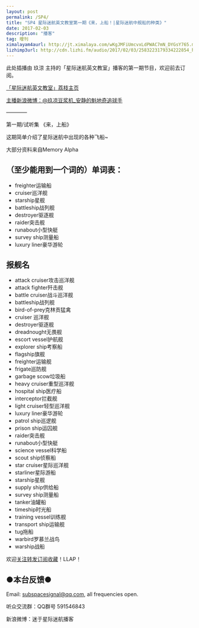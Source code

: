 ```yaml
---
layout: post
permalink: /SP4/
title: "SP4 星际迷航英文教室第一期《来，上船！|星际迷航中舰船的种类》"
date: 2017-02-03
description: "播客"
tag: 增刊
ximalayam4aurl: http://jt.ximalaya.com/wKgJMFiUmcvxLdPWAC7mN_DYGsY765.m4a?channel=rss&album_id=3135361&track_id=29830803&uid=6418191&jt=http://audio.xmcdn.com/group24/M05/52/8F/wKgJMFiUmcvxLdPWAC7mN_DYGsY765.m4a
lizhimp3url: http://cdn.lizhi.fm/audio/2017/02/03/2583223179334222854_hd.mp3
---   
```


此处插播由 玖涼 主持的「星际迷航英文教室」播客的第一期节目，欢迎前去订阅。

[「星际迷航英文教室」荔枝主页](https://www.lizhi.fm/1316714/)

[主播新浪微博：@玖凉豆浆机\_安静的魁地奇追球手](http://weibo.com/lunaliang1029)

————

第一期/试听集 《来，上船》

这期简单介绍了星际迷航中出现的各种飞船~

大部分资料来自Memory Alpha

## （至少能用到一个词的）单词表：

* freighter运输船
* cruiser巡洋舰
* starship星舰
* battleship战列舰
* destroyer驱逐舰
* raider突击舰
* runabout小型快艇
* survey ship测量船
* luxury liner豪华游轮

## 报舰名

* attack cruiser攻击巡洋舰
* attack fighter歼击舰
* battle cruiser战斗巡洋舰
* battleship战列舰
* bird-of-prey克林贡猛禽
* cruiser 巡洋舰
* destroyer驱逐舰
* dreadnought无畏舰
* escort vessel护航舰
* explorer ship考察船
* flagship旗舰
* freighter运输舰
* frigate巡防舰
* garbage scow垃圾船
* heavy cruiser重型巡洋舰
* hospital ship医疗船
* interceptor拦截舰
* light cruiser轻型巡洋舰
* luxury liner豪华游轮
* patrol ship巡逻舰
* prison ship运囚舰
* raider突击舰
* runabout小型快艇
* science vessel科学船
* scout ship侦察船
* star cruiser星际巡洋舰
* starliner星际游船
* starship星舰
* supply ship供给船
* survey ship测量船
* tanker油罐船
* timeship时光船
* training vessel训练舰
* transport ship运输舰
* tug拖船
* warbird罗慕兰战鸟
* warship战船

欢迎[关注转发订阅收藏](https://www.lizhi.fm/1316714/)！LLAP！

## ●本台反馈●

Email: [subspacesignal@qq.com](mailto:subspacesignal@qq.com), all frequencies open.

听众交流群：QQ群号 591546843

新浪微博：迷于星际迷航播客




